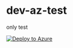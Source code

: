 # dev-az-test
only test




[![Deploy to Azure](https://aka.ms/deploytoazurebutton)](https://portal.azure.com/#create/Microsoft.Template/uri/{https://raw.githubusercontent.com/vyshaghpoc/dev-az-test/main/azuredeploy.json})


